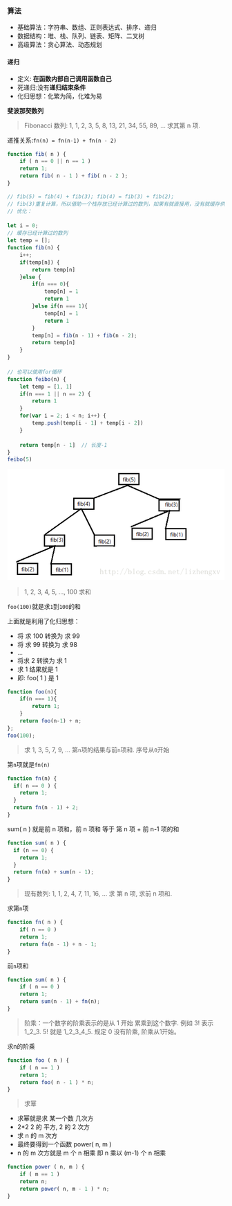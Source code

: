 ### 算法

* 基础算法：字符串、数组、正则表达式、排序、递归
* 数据结构：堆、栈、队列、链表、矩阵、二叉树
* 高级算法：贪心算法、动态规划

#### 递归

* 定义: **在函数内部自己调用函数自己** 
* 死递归:没有**递归结束条件** 
* 化归思想：化繁为简，化难为易

**斐波那契数列**

> Fibonacci 数列: 1, 1, 2, 3, 5, 8, 13, 21, 34, 55, 89, … 求其第 n 项.

递推关系:`fn(n) = fn(n-1) + fn(n - 2)`

```js
function fib( n ) {
    if ( n == 0 || n == 1 ) 
    return 1;        
    return fib( n - 1 ) + fib( n - 2 );
}
```

```js
// fib(5) = fib(4) + fib(3); fib(4) = fib(3) + fib(2); 
// fib(3)重复计算，所以借助一个栈存放已经计算过的数列，如果有就直接用，没有就缓存供下次使用
// 优化：

let i = 0;
// 缓存已经计算过的数列
let temp = [];
function fib(n) {
    i++;
    if(temp[n]) {
        return temp[n]
    }else {
        if(n === 0){
            temp[n] = 1
            return 1
        }else if(n === 1){
            temp[n] = 1
            return 1
        }
        temp[n] = fib(n - 1) + fib(n - 2);
        return temp[n]
    }
}

// 也可以使用for循环
function feibo(n) {
    let temp = [1, 1]
    if(n === 1 || n == 2) {
        return 1
    }
    for(var i = 2; i < n; i++) {
        temp.push(temp[i - 1] + temp[i - 2])
    }

    return temp[n - 1]  // 长度-1
}
feibo(5)
```

![](/assets/20180226175421731.png)

> 1, 2, 3, 4, 5, ..., 100 求和

`foo(100)`就是求`1`到`100`的和

上面就是利用了化归思想：

* 将 求 100 转换为 求 99
* 将 求 99 转换为 求 98
* ...
* 将求 2 转换为 求 1
* 求 1 结果就是 1
* 即: foo\( 1 \) 是 1

```javascript
function foo(n){
    if(n === 1){
        return 1;
    }
    return foo(n-1) + n;
};
foo(100);
```

> 求 1, 3, 5, 7, 9, ... 第`n`项的结果与前`n`项和. 序号从`0`开始

第`n`项就是`fn(n)`

```javascript
function fn(n) {
  if( n == 0 ) {
    return 1;
  }
  return fn(n - 1) + 2;
}
```

sum\( n \) 就是前 n 项和，前 n 项和 等于 第 n 项 + 前 n-1 项的和

```javascript
function sum( n ) {
  if (n == 0) {
    return 1;
  }
  return fn(n) + sum(n - 1);
}
```

> 现有数列: 1, 1, 2, 4, 7, 11, 16, … 求 第 n 项, 求前 n 项和.

求第`n`项

```javascript
function fn( n ) {
    if( n == 0 ) 
    return 1;
    return fn(n - 1) + n - 1;
}
```

前`n`项和

```javascript
function sum( n ) {
    if ( n == 0 ) 
    return 1;
    return sum(n - 1) + fn(n);
}
```

> 阶乘：一个数字的阶乘表示的是从 1 开始 累乘到这个数字. 例如 3! 表示 1\_2\_3. 5! 就是 1\_2\_3\_4\_5. 规定 0 没有阶乘, 阶乘从1开始。

求n的阶乘

```javascript
function foo ( n ) {
    if ( n == 1 ) 
    return 1;
    return foo( n - 1 ) * n;
}
```

> 求幂

* 求幂就是求 某一个数 几次方
* 2\*2 2 的 平方, 2 的 2 次方
* 求 n 的 m 次方
* 最终要得到一个函数 power\( n, m \)
* n 的 m 次方就是 m 个 n 相乘 即 n 乘以 \(m-1\) 个 n 相乘

```javascript
function power ( n, m ) {
    if ( m == 1 ) 
    return n;
    return power( n, m - 1 ) * n;
}
```



